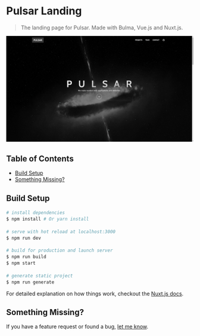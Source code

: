 # Pulsar Landing

> The landing page for Pulsar.
> Made with Bulma, Vue.js and Nuxt.js.

[![Pulsar](./screenshot.png "Pulsar")](https://pulsar.surge.sh/)

## Table of Contents

- [Build Setup](#build-setup)
- [Something Missing?](#something-missing)

## Build Setup

``` bash
# install dependencies
$ npm install # Or yarn install

# serve with hot reload at localhost:3000
$ npm run dev

# build for production and launch server
$ npm run build
$ npm start

# generate static project
$ npm run generate
```

For detailed explanation on how things work, checkout the [Nuxt.js docs](https://github.com/nuxt/nuxt.js).

## Something Missing?

If you have a feature request or found a bug, [let me know](https://github.com/pulsardev/pulsar-landing/issues).
